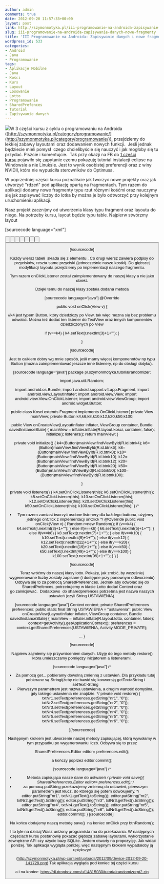 ```yaml
---
author: admin
comments: true
date: 2012-09-20 11:57:33+00:00
layout: post
link: http://szymonmotyka.pl/iii-programowanie-na-androida-zapisywanie-danych-nowe-fragmenty/
slug: iii-programowanie-na-androida-zapisywanie-danych-nowe-fragmenty
title: 'III Programowanie na Androida: Zapisywanie danych i nowe fragmenty'
wordpress_id: 533
categories:
- Android
- Java
- Programowanie
tags:
- Aplikacje Mobilne
- Java
- Kości
- Kurs
- Layout
- Losowanie
- Lotto
- Programowanie
- SharedPrefences
- Tutorial
- Zapisywanie danych
---
```


[![](http://szymonmotyka.pl/wp-content/uploads/2012/09/kurs3-300x168.jpg)](http://szymonmotyka.pl/wp-content/uploads/2012/09/kurs3.jpg)W 3 części kursu z cyklu o programowaniu na Androida ([http://szymonmotyka.pl/category/programowanie/](http://szymonmotyka.pl/category/programowanie/))  przejdziemy do lekkiej zabawy layoutami oraz dodawaniem nowych funkcji.  Jeśli jednak będziecie mieli pomysł  czego chcielibyście się nauczyć i jak mogłoby się tu przydać. Piszcie i komentujcie.  Tak przy okazji na FB do [1 części kursu](http://szymonmotyka.pl/programowanie-na-androida-instalowanie-rodowiska-eclipse-android-sdk/) pojawiło się zapytanie czemu pokazuję tutorial instalacji eclipse na Windowsie a nie Linuksie. Jest to wynik osobistej preferencji oraz z winy NVIDII, która nie wypuściła sterowników do Optimusa.

W poprzedniej części kursu poznaliście jak tworzyć nowe projekty oraz jak utworzyć "rdzeń" pod aplikację opartą na fragmentach. Tym razem do aplikacji dodamy nowe fragmenty typu rzut różnymi kośćmi oraz nauczymy się jak zapisywać liczby do lotka by można je było odtworzyć przy kolejnym uruchomieniu aplikacji.

<!-- more -->

Nasz projekt zacznijmy od utworzenia klasy typu fragment oraz layoutu do niego. Na potrzeby kursu, layout będzie typu table. Najpierw stwórzmy layout

[sourcecode language="xml"]
<?xml version="1.0" encoding="utf-8"?>
<TableLayout xmlns:android="http://schemas.android.com/apk/res/android"
 android:layout_width="match_parent"
 android:layout_height="match_parent" >

 <TextView
 android:id="@+id/TextView08"
 android:layout_width="match_parent"
 android:layout_height="wrap_content"
 android:background="#0C5687"
 android:text="@string/kosci"
 android:textAppearance="?android:attr/textAppearanceLarge"
 android:textColor="#FFD11C"
 android:textStyle="bold" />

<TableRow
 android:id="@+id/TableRow05"
 android:layout_width="wrap_content"
 android:layout_height="wrap_content"
 android:gravity="center" >

<Button
 android:id="@+id/btnk100"
 android:layout_width="0dp"
 android:layout_height="wrap_content"
 android:layout_weight="1"
 android:padding="20dp"
 android:text="@string/number" />

<Button
 android:id="@+id/btnk50"
 android:layout_width="0dp"
 android:layout_height="wrap_content"
 android:layout_weight="1"
 android:padding="20dp"
 android:text="@string/number" />
 </TableRow>

<TableRow
 android:id="@+id/TableRow06"
 android:layout_width="wrap_content"
 android:layout_height="wrap_content"
 android:gravity="center" >

<TextView
 android:id="@+id/TextView06"
 android:layout_width="wrap_content"
 android:layout_height="wrap_content"
 android:padding="10dp"
 android:text="K100"
 android:textAppearance="?android:attr/textAppearanceMedium" />

<TextView
 android:id="@+id/TextView07"
 android:layout_width="wrap_content"
 android:layout_height="wrap_content"
 android:padding="10dp"
 android:text="K50"
 android:textAppearance="?android:attr/textAppearanceMedium" />
 </TableRow>

<TableRow
 android:id="@+id/TableRow03"
 android:layout_width="wrap_content"
 android:layout_height="wrap_content"
 android:gravity="center" >

<Button
 android:id="@+id/btnk20"
 android:layout_width="0dp"
 android:layout_height="wrap_content"
 android:layout_weight="1"
 android:padding="20dp"
 android:text="@string/number" />

<Button
 android:id="@+id/btnk12"
 android:layout_width="0dp"
 android:layout_height="wrap_content"
 android:layout_weight="1"
 android:padding="20dp"
 android:text="@string/number" />
 </TableRow>

<TableRow
 android:id="@+id/TableRow04"
 android:layout_width="wrap_content"
 android:layout_height="wrap_content"
 android:gravity="center" >

<TextView
 android:id="@+id/TextView04"
 android:layout_width="wrap_content"
 android:layout_height="wrap_content"
 android:padding="10dp"
 android:text="K20"
 android:textAppearance="?android:attr/textAppearanceMedium" />

<TextView
 android:id="@+id/TextView05"
 android:layout_width="wrap_content"
 android:layout_height="wrap_content"
 android:padding="10dp"
 android:text="K12"
 android:textAppearance="?android:attr/textAppearanceMedium" />
 </TableRow>

<TableRow
 android:id="@+id/TableRow02"
 android:layout_width="wrap_content"
 android:layout_height="wrap_content"
 android:gravity="center" >

<Button
 android:id="@+id/btnk10"
 android:layout_width="0dp"
 android:layout_height="wrap_content"
 android:layout_weight="1"
 android:padding="20dp"
 android:text="@string/number" />

<Button
 android:id="@+id/btnk8"
 android:layout_width="0dp"
 android:layout_height="wrap_content"
 android:layout_weight="1"
 android:padding="20dp"
 android:text="@string/number" />
 </TableRow>

<TableRow
 android:id="@+id/TableRow01"
 android:layout_width="wrap_content"
 android:layout_height="wrap_content"
 android:gravity="center" >

<TextView
 android:id="@+id/TextView02"
 android:layout_width="wrap_content"
 android:layout_height="wrap_content"
 android:padding="10dp"
 android:text="K10"
 android:textAppearance="?android:attr/textAppearanceMedium" />

<TextView
 android:id="@+id/TextView01"
 android:layout_width="wrap_content"
 android:layout_height="wrap_content"
 android:padding="10dp"
 android:text="K8"
 android:textAppearance="?android:attr/textAppearanceMedium" />
 </TableRow>

<TableRow
 android:id="@+id/tableRow1"
 android:layout_width="wrap_content"
 android:layout_height="wrap_content"
 android:layout_gravity="center"
 android:gravity="center" >

<Button
 android:id="@+id/btnk6"
 android:layout_width="0dp"
 android:layout_height="wrap_content"
 android:layout_weight="1"
 android:padding="20dp"
 android:text="@string/number" />

<Button
 android:id="@+id/btnk4"
 android:layout_width="0dp"
 android:layout_height="wrap_content"
 android:layout_weight="1"
 android:padding="20dp"
 android:text="@string/number" />
 </TableRow>

<TableRow
 android:id="@+id/tableRow2"
 android:layout_width="wrap_content"
 android:layout_height="wrap_content"
 android:gravity="center" >

<TextView
 android:id="@+id/textView1"
 android:layout_width="wrap_content"
 android:layout_height="wrap_content"
 android:padding="10dp"
 android:text="K6"
 android:textAppearance="?android:attr/textAppearanceMedium" />

<TextView
 android:id="@+id/TextView03"
 android:layout_width="wrap_content"
 android:layout_height="wrap_content"
 android:padding="10dp"
 android:text="K4"
 android:textAppearance="?android:attr/textAppearanceMedium" />
 </TableRow>

</TableLayout>

[/sourcecode]

Każdy wiersz tabeli  składa się z elementu <TableRow> . Co drugi wiersz zawiera podpisy do przycisków, reszta same przyciski (jednocześnie nasze kostki). Do głębszej modyfikacji layouta przejdziemy po implementacji naszego fragmentu.

Tym razem onClickListener został zaimplementowany do naszej klasy a nie jako obiekt.

Dzięki temu do naszej klasy została dodana metoda

[sourcecode language="java"]
@Override

public void onClick(View v) {

//k4 jest typem Button, który dziedziczy po View, tak więc mozna się bez problemu odwołać. Można też dodać ten listener do TextView oraz innych komponentów dziedziczonych po View

if (v==k4)
 {
 k4.setText(r.nextInt(3)+1+"");
 }

}

[/sourcecode]

Jest to całkiem dobry wg mnie sposób, jeśli mamy więcej komponenntów np typu Button (można zaimplementować jeszcze inne listenery, np do obsługi dotyku).

[sourcecode language="java"]
package pl.szymonmotyka.tutorialrandomizer;

import java.util.Random;

import android.os.Bundle;
import android.support.v4.app.Fragment;
import android.view.LayoutInflater;
import android.view.View;
import android.view.View.OnClickListener;
import android.view.ViewGroup;
import android.widget.Button;

public class Kosci extends Fragment implements OnClickListener{
 private View mainView;
 private Button k4,k6,k8,k10,k12,k20,k50,k100;

 public View onCreateView(LayoutInflater inflater, ViewGroup container, Bundle savedInstanceState) {
 mainView = inflater.inflate(R.layout.kosci, container, false);
 initialize();
 listeners();
 return mainView;
}

private void initialize() {
 k4=(Button)mainView.findViewById(R.id.btnk4);
 k6=(Button)mainView.findViewById(R.id.btnk6);
 k8=(Button)mainView.findViewById(R.id.btnk8);
 k10=(Button)mainView.findViewById(R.id.btnk10);
 k12=(Button)mainView.findViewById(R.id.btnk12);
 k20=(Button)mainView.findViewById(R.id.btnk20);
 k50=(Button)mainView.findViewById(R.id.btnk50);
 k100=(Button)mainView.findViewById(R.id.btnk100);

 }

private void listeners() {
 k4.setOnClickListener(this);
 k6.setOnClickListener(this);
 k8.setOnClickListener(this);
 k10.setOnClickListener(this);
 k12.setOnClickListener(this);
 k20.setOnClickListener(this);
 k50.setOnClickListener(this);
 k100.setOnClickListener(this);
 }
 /*
 * Tym razem zamiast tworzyć osobne listenery dla każdego buttona, użyjemy jednego onClick z implementacji onClick
 */
 @Override
 public void onClick(View v) {
 Random r=new Random();
 if (v==k4)
 {
 k4.setText(r.nextInt(3)+1+"");
 }
 else if(v==k6)
 {
 k6.setText(r.nextInt(5)+1+"");
 }
 else if(v==k8)
 {
 k8.setText(r.nextInt(7)+1+"");
 }
 else if(v==k10)
 {
 k10.setText(r.nextInt(9)+1+"");
 }
 else if(v==k12)
 {
 k12.setText(r.nextInt(11)+1+"");
 }
 else if(v==k20)
 {
 k20.setText(r.nextInt(19)+1+"");
 }
 else if(v==k50)
 {
 k50.setText(r.nextInt(49)+1+"");
 }
 else if(v==k100)
 {
 k100.setText(r.nextInt(99)+1+"");
 }
 }
}

[/sourcecode]

Teraz wróćmy do naszej klasy lotto. Pokażę, jak zrobić, by wcześniej wygenerowane liczby zostały zapisane (i dostępne przy ponownym odtworzeniu) Odbywa się to za pomocą SharedPreferences. Jednak aby odwołać się do SharedPrefences, potrzebujemy w klasie Lotto dodać Context oraz go zainicjować.  Dodatkowo  do sharedprefences potrzebna jest nazwa naszych ustawień (czyli String USTAWIENIA).

[sourcecode language="java"]
Context context;
 private SharedPreferences preferences;
 public static final String USTAWIENIA = "ustawienia";
 public View onCreateView(LayoutInflater inflater, ViewGroup container, Bundle savedInstanceState) {
 mainView = inflater.inflate(R.layout.lotto, container, false);
 context=getActivity().getApplicationContext();
 preferences = context.getSharedPreferences(USTAWIENIA, Activity.MODE_PRIVATE);

... }

[/sourcecode]

Najpierw zajmiemy się przywróceniem danych. Użyję do tego metody restore() która umieszczamy pomiędzy inicjatorem a listenerami.

[sourcecode language="java"]
/*
 * Za pomocą get... pobieramy dowolną zmienną z ustawień. Dla przykładu tutaj pobierane są Stringi(żeby nie bawić się konwersją getText>String i setText>String
 * Pierwszym parametrem jest nazwa ustawienia, a drugim wartość domyślna, gdy takiego ustawienia nie znajdzie.
 */
 private void restore() {
 txtNr1.setText(preferences.getString("nr1", "0"));
 txtNr2.setText(preferences.getString("nr2", "0"));
 txtNr3.setText(preferences.getString("nr3", "0"));
 txtNr4.setText(preferences.getString("nr4", "0"));
 txtNr5.setText(preferences.getString("nr5", "0"));
 txtNr6.setText(preferences.getString("nr6", "0"));

}[/sourcecode]

Następnym krokiem jest utworzenie naszej metody zapisującej, którą wywołamy w tym przypadku po wygenerowaniu liczb. Odbywa się to przez

SharedPreferences.Editor editor= preferences.edit();

a kończy poprzez editor.commit();

[sourcecode language="java"]
/*
 * Metoda zapisująca nasze dane do ustwaień
 */
 private void save(){
 SharedPreferences.Editor editor= preferences.edit();
 /*
 * za pomocą putString przekazujemy zmienną do ustawień, pierwszym parametrem jest klucz, do którego się potem odwołujemy.
 */
 editor.putString("nr1", txtNr1.getText().toString());
 editor.putString("nr2", txtNr2.getText().toString());
 editor.putString("nr3", txtNr3.getText().toString());
 editor.putString("nr4", txtNr4.getText().toString());
 editor.putString("nr5", txtNr5.getText().toString());
 editor.putString("nr6", txtNr6.getText().toString());
 editor.commit();
 }
[/sourcecode]

Na końcu dodajemy naszą metodę save()  na koniec onClick przy btnRandom();

I to tyle na dzisiaj Wasz uniżony programista ma do przekazania. W następnych częściach kursu postanowię pokazać głębszą zabawę layoutami, wykorzystanie zewnętrzne API czy użycie bazy SQLite. Jestem otwarty na propozycję. Jak widać poniżej. Tak aplikacja wygląda poniżej, więc następnym krokiem wypadałoby ją upiększyć

(http://szymonmotyka.pl/wp-content/uploads/2012/09/device-2012-09-20-141729.png) Tak aplikacja wygląda pod koniec tej części kursu

a i na koniec: https://dl.dropbox.com/u/14815030/tutorialrandomizerpt2.zip
